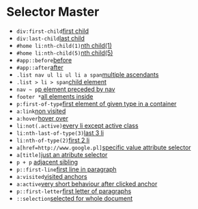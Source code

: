 # Selector Master
+ `div:first-child`[first child](templates/1.html)
+ `div:last-child`[last child](templates/2.html)
+ `#home li:nth-child(1)`[nth child(1)](templates/3.html)
+ `#home li:nth-child(5)`[nth child(5)](templates/4.html)
+ `#app::before`[before](templates/5.html)
+ `#app::after`[after](templates/6.html)
+ `.list nav ul li ul li a span`[multiple ascendants](templates/7.html)
+ `.list > li > span`[child element](templates/8.html)
+ `nav ~ p`[p element preceded by nav](templates/9.html)
+ `footer *`[all elements inside](templates/10.html)
+ `p:first-of-type`[first element of given type in a container](templates/11.html)
+ `a:link`[non visited](templates/12.html)
+ `a:hover`[hover over](templates/19.html)
+ `li:not(.active)`[every li except active class](templates/13.html)
+ `li:nth-last-of-type(3)`[last 3 li](templates/14.html)
+ `li:nth-of-type(2)`[first 2 li](templates/15.html)
+ `a[href=http://www.google.pl]`[specific value attribute selector](templates/16.html)
+ `a[title]`[just an atribute selector](templates/17.html)
+ `p + p` [adjacent sibling](templates/18.html)
+ `p::first-line`[first line in paragraph](templates/20.html)
+ `a:visited`[visited anchors](templates/21.html)
+ `a:active`[very short behaviour after clicked anchor](templates/22.html)
+ `p::first-letter`[first letter of paragraphs](templates/23.html)
+ `::selection`[selected for whole document](templates/24.html)
